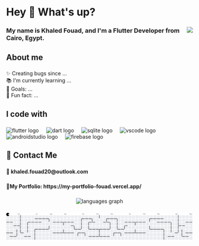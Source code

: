 <h1 align="left">Hey 👋 What's up?</h1>

###

<img align="right" height="200" src="https://media3.giphy.com/media/v1.Y2lkPTc5MGI3NjExYTE4Z25ndDZldGpscGVrZHN2ZGo2Z3lhejJueXN1c3hpYmZodnl3ZyZlcD12MV9pbnRlcm5hbF9naWZfYnlfaWQmY3Q9Zw/25Itcrcuwkyq3ohubJ/giphy.gif"  />

###

<h3 align="left">My name is Khaled Fouad, and I'm a Flutter Developer from Cairo, Egypt.</h3>

###

<h2 align="left">About me</h2>

###

<p align="left">✨ Creating bugs since ...<br>📚 I'm currently learning ...<br>🎯 Goals: ...<br>🎲 Fun fact: ...</p>

###

<h2 align="left">I code with</h2>

###

<div align="left">
  <img src="https://cdn.jsdelivr.net/gh/devicons/devicon/icons/flutter/flutter-original.svg" height="40" alt="flutter logo"  />
  <img width="12" />
  <img src="https://cdn.jsdelivr.net/gh/devicons/devicon/icons/dart/dart-original.svg" height="40" alt="dart logo"  />
  <img width="12" />
  <img src="https://cdn.jsdelivr.net/gh/devicons/devicon/icons/sqlite/sqlite-original.svg" height="40" alt="sqlite logo"  />
  <img width="12" />
  <img src="https://cdn.jsdelivr.net/gh/devicons/devicon/icons/vscode/vscode-original.svg" height="40" alt="vscode logo"  />
  <img width="12" />
  <img src="https://cdn.jsdelivr.net/gh/devicons/devicon/icons/androidstudio/androidstudio-original.svg" height="40" alt="androidstudio logo"  />
  <img width="12" />
  <img src="https://cdn.jsdelivr.net/gh/devicons/devicon/icons/firebase/firebase-plain.svg" height="40" alt="firebase logo"  />
</div>

###

<h2 align="left">🔗 Contact Me</h2>

###

<h4 align="left">📧 khaled.fouad20@outlook.com</h4>

###

<div align="left">
  <a href=" mailto:khaled.fouad20@outlook.com" target="_blank">
  </a>
</div>

###

<h4 align="left">🔗My Portfolio: https://my-portfolio-fouad.vercel.app/</h4>

###

<div align="left">
  <a href=" https://my-portfolio-fouad.vercel.app/" target="_blank">
  </a>
</div>

###

<div align="center">
  <img src="https://github-readme-stats.vercel.app/api/top-langs?username=KhaledFouad&locale=en&hide_title=false&layout=compact&card_width=320&langs_count=5&theme=gruvbox_light&hide_border=false&order=2" height="155" alt="languages graph"  />
</div>

###

<picture>
  <source media="(prefers-color-scheme: dark)" srcset="https://raw.githubusercontent.com/KhaledFouad/KhaledFouad/output/pacman-contribution-graph-dark.svg">
  <source media="(prefers-color-scheme: light)" srcset="https://raw.githubusercontent.com/KhaledFouad/KhaledFouad/output/pacman-contribution-graph.svg">
  <img alt="pacman contribution graph" src="https://raw.githubusercontent.com/KhaledFouad/KhaledFouad/output/pacman-contribution-graph.svg">
</picture>

###
